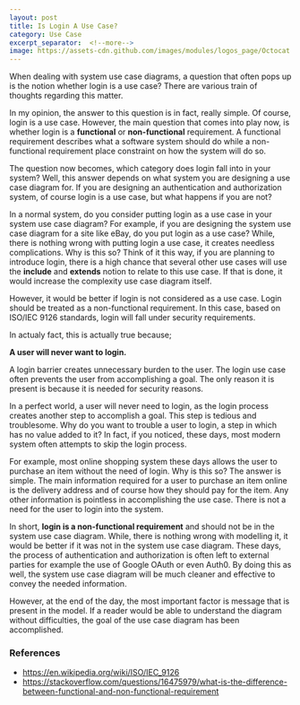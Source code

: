 ```yaml
---
layout: post
title: Is Login A Use Case?
category: Use Case
excerpt_separator:  <!--more-->
image: https://assets-cdn.github.com/images/modules/logos_page/Octocat.png
---
```


When dealing with system use case diagrams, a question that often pops up is the notion whether login is a use case? There are various train of thoughts regarding this matter.

In my opinion, the answer to this question is in fact, really simple. Of course, login is a use case. However, the main question that comes into play now, is whether login is a **functional** or **non-functional** requirement. A functional requirement describes what a software system should do while a non-functional requirement place constraint on how the system will do so.

The question now becomes, which category does login fall into in your system? Well, this answer depends on what system you are designing a use case diagram for. If you are designing an authentication and authorization system, of course login is a use case, but what happens if you are not?


<!--more-->

In a normal system, do you consider putting login as a use case in your system use case diagram? For example, if you are designing the system use case diagram for a site like eBay, do you put login as a use case? While, there is nothing wrong with putting login a use case, it creates needless complications. Why is this so? Think of it this way, if you are planning to introduce login, there is a high chance that several other use cases will use the **include** and **extends** notion to relate to this use case. If that is done, it would increase the complexity use case diagram itself.

However, it would be better if login is not considered as a use case. Login should be treated as a non-functional requirement. In this case, based on ISO/IEC 9126 standards, login will fall under security requirements. 

In actualy fact, this is actually true because;

**A user will never want to login.**

A login barrier creates unnecessary burden to the user. The login use case often prevents the user from accomplishing a goal. The only reason it is present is because it is needed for security reasons. 

In a perfect world, a user will never need to login, as the login process creates another step to accomplish a goal. This step is tedious and troublesome. Why do you want to trouble a user to login, a step in which has no value added to it? In fact, if you noticed, these days, most modern system often attempts to skip the login process. 

For example, most online shopping system these days allows the user to purchase an item without the need of login. Why is this so? The answer is simple. The main information required for a user to purchase an item online is the delivery address and of course how they should pay for the item. Any other information is pointless in accomplishing the use case. There is not a need for the user to login into the system.

In short, **login is a non-functional requirement** and should not be in the system use case diagram. While, there is nothing wrong with modelling it, it would be better if it was not in the system use case diagram. These days, the process of authentication and authorization is often left to external parties for example the use of Google OAuth or even Auth0. By doing this as well, the system use case diagram will be much cleaner and effective to convey the needed information.

However, at the end of the day, the most important factor is message that is present in the model. If a reader would be able to understand the diagram without difficulties, the goal of the use case diagram has been accomplished.


### References

- https://en.wikipedia.org/wiki/ISO/IEC_9126
- https://stackoverflow.com/questions/16475979/what-is-the-difference-between-functional-and-non-functional-requirement



